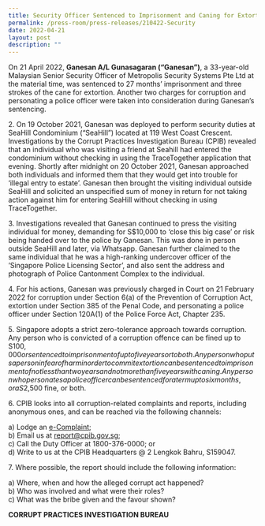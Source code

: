 ```yaml
---
title: Security Officer Sentenced to Imprisonment and Caning for Extortion
permalink: /press-room/press-releases/210422-Security
date: 2022-04-21
layout: post
description: ""
---
```

On 21 April 2022, **Ganesan A/L Gunasagaran (“Ganesan”)**, a 33-year-old Malaysian Senior Security Officer of Metropolis Security Systems Pte Ltd at the material time, was sentenced to 27 months’ imprisonment and three strokes of the cane for extortion. Another two charges for corruption and personating a police officer were taken into consideration during Ganesan’s sentencing.


2\. On 19 October 2021, Ganesan was deployed to perform security duties at SeaHill Condominium (“SeaHill”) located at 119 West Coast Crescent. Investigations by the Corrupt Practices Investigation Bureau (CPIB) revealed that an individual who was visiting a friend at Seahill had entered the condominium without checking in using the TraceTogether application that evening. Shortly after midnight on 20 October 2021, Ganesan approached both individuals and informed them that they would get into trouble for ‘illegal entry to estate’. Ganesan then brought the visiting individual outside SeaHill and solicited an unspecified sum of money in return for not taking action against him for entering SeaHill without checking in using TraceTogether.

3\. Investigations revealed that Ganesan continued to press the visiting individual for money, demanding for S$10,000 to ‘close this big case’ or risk being handed over to the police by Ganesan. This was done in person outside SeaHill and later, via Whatsapp. Ganesan further claimed to the same individual that he was a high-ranking undercover officer of the ‘Singapore Police Licensing Sector’, and also sent the address and photograph of Police Cantonment Complex to the individual.

4\. For his actions, Ganesan was previously charged in Court on 21 February 2022 for corruption under Section 6(a) of the Prevention of Corruption Act, extortion under Section 385 of the Penal Code, and personating a police officer under Section 120A(1) of the Police Force Act, Chapter 235.      

5\. Singapore adopts a strict zero-tolerance approach towards corruption. Any person who is convicted of a corruption offence can be fined up to S$100,000 or sentenced to imprisonment of up to five years or to both. Any person who puts a person in fear of harm in order to commit extortion can be sentenced to imprisonment of not less than two years and not more than five years with caning. Any person who personates a police officer can be sentenced for a term up to six months, or a S$2,500 fine, or both.

6\.         CPIB looks into all corruption-related complaints and reports, including anonymous ones, and can be reached via the following channels:

a) Lodge an [e-Complaint](/e-services/e-complaint-for-corrupt-conduct);<br>
b) Email us at <a href="mailto:report@cpib.gov.sg" class="spamspan">report@cpib.gov.sg</a>;<br>
c) Call the Duty Officer at 1800-376-0000; or<br>
d) Write to us at the CPIB Headquarters @ 2 Lengkok Bahru, S159047.

7\.        Where possible, the report should include the following information:

a) Where, when and how the alleged corrupt act happened?<br>
b) Who was involved and what were their roles?<br>
c) What was the bribe given and the favour shown?

**CORRUPT PRACTICES INVESTIGATION BUREAU**